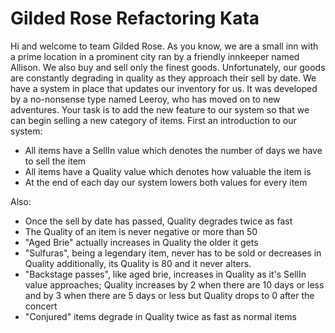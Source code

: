 # Gilded Rose Refactoring Kata

Hi and welcome to team Gilded Rose.
As you know, we are a small inn with a prime location in a prominent city ran by a friendly innkeeper named Allison.
We also buy and sell only the finest goods.
Unfortunately, our goods are constantly degrading in quality as they approach their sell by date.
We have a system in place that updates our inventory for us. 
It was developed by a no-nonsense type named Leeroy, who has moved on to new adventures.
Your task is to add the new feature to our system so that we can begin selling a new category of items.
First an introduction to our system:

- All items have a SellIn value which denotes the number of days we have to sell the item
- All items have a Quality value which denotes how valuable the item is
- At the end of each day our system lowers both values for every item

Also:

- Once the sell by date has passed, Quality degrades twice as fast
- The Quality of an item is never negative or more than 50
- "Aged Brie" actually increases in Quality the older it gets
- "Sulfuras", being a legendary item, never has to be sold or decreases in Quality
        additionally, its Quality is 80 and it never alters. 
- "Backstage passes", like aged brie, increases in Quality as it's SellIn value approaches; 
        Quality increases by 2 when there are 10 days or less 
        and by 3 when there are 5 days or less 
        but Quality drops to 0 after the concert
- "Conjured" items degrade in Quality twice as fast as normal items
